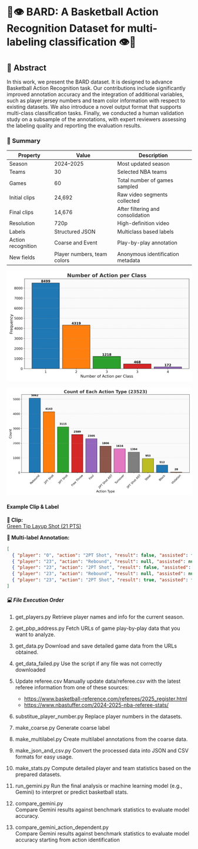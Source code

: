 # 🏀👁️ BARD: A Basketball Action Recognition Dataset for multi-labeling classification 👁️🏀

## 📄 Abstract

In this work, we present the BARD dataset. It is designed
to advance Basketball Action Recognition task. Our contributions include
 significantly improved annotation accuracy and the integration of
additional variables, such as player jersey numbers and team color 
information with respect to existing datasets. We also introduce a novel
output format that supports multi-class classification tasks. Finally, we
conducted a human validation study on a subsample of the annotations,
with expert reviewers assessing the labeling quality and reporting the
evaluation results.

### 📘 Summary

| Property           | Value                     | Description                                 |
|--------------------|---------------------------|---------------------------------------------|
| Season             | 2024–2025                 | Most updated season                         |
| Teams              | 30                        | Selected NBA teams                          |
| Games              | 60                        | Total number of games sampled               |
| Initial clips      | 24,692                    | Raw video segments collected                |
| Final clips        | 14,676                    | After filtering and consolidation           |
| Resolution         | 720p                      | High-definition video                       |
| Labels             | Structured JSON           | Multiclass based labels                     |
| Action recognition | Coarse and Event          | Play-by-play annotation                     |
| New fields         | Player numbers, team colors | Anonymous identification metadata         |


![Screenshot 1](figures/histogram.png)

![Screenshot 2](figures/action_bar_chart_unique_colors.png)

#### Example Clip & Label

**🎥 Clip:**  
[Green Tip Layup Shot (21 PTS)](https://www.nba.com/stats/events/?CFID=&CFPARAMS=&GameEventID=632&GameID=0022401228&Season=2024-25&flag=1&title=Green%20Tip%20Layup%20Shot%20(21%20PTS))

**📝 Multi-label Annotation:**

```json
[
  { "player": "0", "action": "2PT Shot", "result": false, "assisted": false, "other_player": null, "color": "blue" },
  { "player": "23", "action": "Rebound", "result": null, "assisted": null, "other_player": null, "color": "blue" },
  { "player": "23", "action": "2PT Shot", "result": false, "assisted": false, "other_player": null, "color": "blue" },
  { "player": "23", "action": "Rebound", "result": null, "assisted": null, "other_player": null, "color": "blue" },
  { "player": "23", "action": "2PT Shot", "result": true, "assisted": false, "other_player": null, "color": "blue" }
]
``` 


##### 💻 File Execution Order

1. get_players.py
   Retrieve player names and info for the current season.

2. get_pbp_address.py
   Fetch URLs of game play-by-play data that you want to analyze.

3. get_data.py
   Download and save detailed game data from the URLs obtained.

4. get_data_failed.py
   Use the script if any file was not correctly downloaded

5. Update referee.csv
   Manually update data/referee.csv with the latest referee information from one of these sources:
   - https://www.basketball-reference.com/referees/2025_register.html
   - https://www.nbastuffer.com/2024-2025-nba-referee-stats/

6. substitue_player_number.py
   Replace player numbers in the datasets.

7. make_coarse.py
   Generate coarse label

8. make_multilabel.py
   Create multilabel annotations from the coarse data.

9. make_json_and_csv.py
   Convert the processed data into JSON and CSV formats for easy usage.

10. make_stats.py
   Compute detailed player and team statistics based on the prepared datasets.

11. run_gemini.py
    Run the final analysis or machine learning model (e.g., Gemini) to interpret or predict basketball stats.

12. compare_gemini.py  
    Compare Gemini results against benchmark statistics to evaluate model accuracy.

13. compare_gemini_action_dependent.py  
    Compare Gemini results against benchmark statistics to evaluate model accuracy starting from action identification
